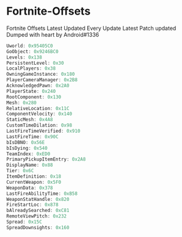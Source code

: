 # Fortnite-Offsets
Fortnite Offsets Latest Updated Every Update
Latest Patch updated
Dumped with heart by Android#1336


```cpp
Uworld: 0x95405C0
GoObject: 0x9246BC0
Levels: 0x138
PersistentLevel: 0x30
LocalPlayers: 0x38
OwningGameInstance: 0x180
PlayerCameraManager: 0x2B8
AcknowledgedPawn: 0x2A0
PlayerState: 0x240
RootComponent: 0x130
Mesh: 0x280
RelativeLocation: 0x11C
ComponentVelocity: 0x140
StaticMesh: 0x4A8
CustomTimeDilation: 0x98
LastFireTimeVerified: 0x910
LastFireTime: 0x90C
bIsDBNO: 0x56E
bIsDying: 0x540
TeamIndex: 0xED0
PrimaryPickupItemEntry: 0x2A8
DisplayName: 0x88
Tier: 0x6C
ItemDefinition: 0x18
CurrentWeapon: 0x5F0
WeaponData: 0x378
LastFireAbilityTime: 0xB58
WeaponStatHandle: 0x820
FireStartLoc: 0x878
bAlreadySearched: 0xC81
RemoteViewPitch: 0x232
Spread: 0x15C
SpreadDownsights: 0x160
```
